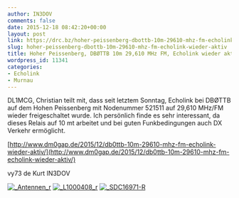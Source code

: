 ```yaml
---
author: IN3DOV
comments: false
date: 2015-12-18 08:42:20+00:00
layout: post
link: https://drc.bz/hoher-peissenberg-dbottb-10m-29610-mhz-fm-echolink-wieder-aktiv/
slug: hoher-peissenberg-dbottb-10m-29610-mhz-fm-echolink-wieder-aktiv
title: Hoher Peissenberg, DBØTTB 10m 29,610 MHz FM, Echolink wieder aktiv
wordpress_id: 11341
categories:
- Echolink
- Murnau
---
```


DL1MCG, Christian teilt mit, dass seit letztem Sonntag, Echolink bei DBØTTB auf dem Hohen Peissenberg mit Nodenummer 521511 auf 29,610 MHz/FM wieder freigeschaltet wurde. Ich persönlich finde es sehr interessant, da dieses Relais auf 10 mt arbeitet und bei guten Funkbedingungen auch DX Verkehr ermöglicht.


[http://www.dm0gap.de/2015/12/db0ttb-10m-29610-mhz-fm-echolink-wieder-aktiv/](http://www.dm0gap.de/2015/12/db0ttb-10m-29610-mhz-fm-echolink-wieder-aktiv/)

vy73 de Kurt IN3DOV

[![_Antennen_r](https://drc.bz/wp-content/uploads/2015/12/Antennen_r.jpg)](https://drc.bz/wp-content/uploads/2015/12/Antennen_r.jpg) [![_L1000408_r](https://drc.bz/wp-content/uploads/2015/12/L1000408_r.jpg)](https://drc.bz/wp-content/uploads/2015/12/L1000408_r.jpg) [![_SDC16971-R](https://drc.bz/wp-content/uploads/2015/12/SDC16971-R-1024x576.jpg)](https://drc.bz/wp-content/uploads/2015/12/SDC16971-R.jpg)



